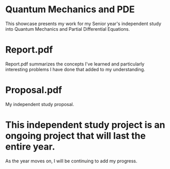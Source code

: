 # Quantum Mechanics and PDE 
This showcase presents my work for my Senior year's independent study into Quantum Mechanics and Partial Differential Equations.

# Report.pdf
Report.pdf summarizes the concepts I've learned and particularly interesting problems I have done that added to my understanding.

# Proposal.pdf
My independent study proposal.

# This independent study project is an ongoing project that will last the entire year.
As the year moves on, I will be continuing to add my progress.
